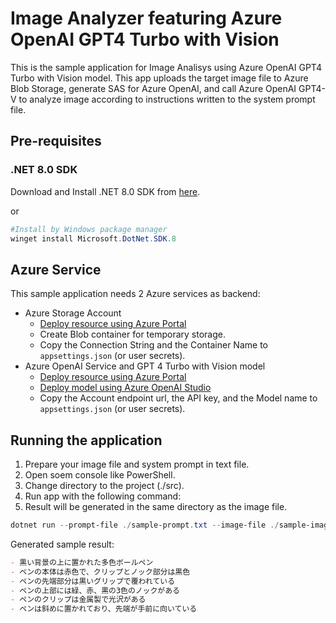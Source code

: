 # Image Analyzer featuring Azure OpenAI GPT4 Turbo with Vision

This is the sample application for Image Analisys using Azure OpenAI GPT4 Turbo with Vision model.
This app uploads the target image file to Azure Blob Storage, generate SAS for Azure OpenAI, and call Azure OpenAI GPT4-V to analyze image according to instructions written to the system prompt file.

## Pre-requisites

### .NET 8.0 SDK

Download and Install .NET 8.0 SDK from [here](https://dotnet.microsoft.com/ja-jp/download).

or 

```powershell
#Install by Windows package manager
winget install Microsoft.DotNet.SDK.8 
```

## Azure Service

This sample application needs 2 Azure services as backend:

- Azure Storage Account
    - [Deploy resource using Azure Portal](https://portal.azure.com/#create/Microsoft.StorageAccount-ARM)
    - Create Blob container for temporary storage.
    - Copy the Connection String and the Container Name to `appsettings.json` (or user secrets).
- Azure OpenAI Service and GPT 4 Turbo with Vision model
    - [Deploy resource using Azure Portal](https://portal.azure.com/#create/Microsoft.CognitiveServicesOpenAI)
    - [Deploy model using Azure OpenAI Studio](https://oai.azure.com/portal)
    - Copy the Account endpoint url, the API key, and the Model name to `appsettings.json` (or user secrets).

## Running the application

1. Prepare your image file and system prompt in text file.
1. Open soem console like PowerShell.
1. Change directory to the project (./src).
1. Run app with the following command:
1. Result will be generated in the same directory as the image file.

```powershell
dotnet run --prompt-file ./sample-prompt.txt --image-file ./sample-image.png 
```

Generated sample result:

```markdown
- 黒い背景の上に置かれた多色ボールペン
- ペンの本体は赤色で、クリップとノック部分は黒色
- ペンの先端部分は黒いグリップで覆われている
- ペンの上部には緑、赤、黒の3色のノックがある
- ペンのクリップは金属製で光沢がある
- ペンは斜めに置かれており、先端が手前に向いている
```

